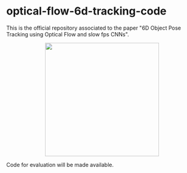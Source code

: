# optical-flow-6d-tracking-code

This is the official repository associated to the paper "6D Object Pose Tracking using Optical Flow and slow fps CNNs".

<p align="center"><img src="https://github.com/robotology/optical-flow-6d-tracking-code/blob/main/assets/scheme.png" alt="" height=300px/></p>

Code for evaluation will be made available.
